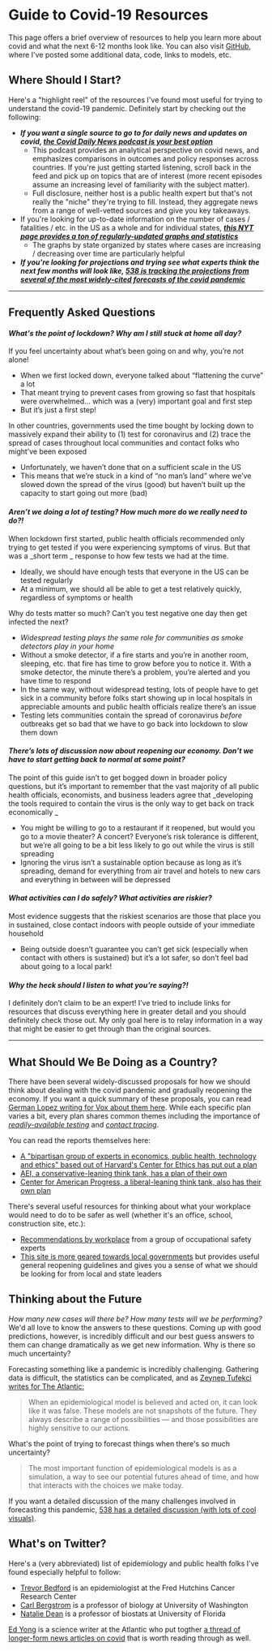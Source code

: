 # Guide to Covid-19 Resources

This page offers a brief overview of resources to help you learn more about covid and what the next 6-12 months look like. You can also visit [GitHub](https://github.com/mackaytc/covid-resources), where I've posted some additional data, code, links to models, etc. 

## Where Should I Start? 

Here's a "highlight reel" of the resources I've found most useful for trying to understand the covid-19 pandemic. Definitely start by checking out the following:
 * ___If you want a single source to go to for daily news and updates on covid,  [the Covid Daily News podcast is your best option](https://omny.fm/shows/the-coronavirus-daily-podcast-the-most-important-n)___
    *  This podcast provides an analytical perspective on covid news, and emphasizes comparisons in outcomes and policy responses across countries. If you're just getting started listening, scroll back in the feed and pick up on topics that are of interest (more recent episodes assume an increasing level of familiarity with the subject matter).
    * Full disclosure, neither host is a public health expert but that's not really the "niche" they're trying to fill. Instead, they aggregate news from a range of well-vetted sources and give you key takeaways.
 * If you're looking for up-to-date information on the number of cases / fatalities / etc. in the US as a whole and for individual states, ___[this NYT page provides a ton of regularly-updated graphs and statistics](https://www.nytimes.com/interactive/2020/us/coronavirus-us-cases.html)___
    * The graphs by state organized by states where cases are increasing / decreasing over time are particularly helpful
 * ___If you're looking for projections and trying see what experts think the next few months will look like, [538 is tracking the projections from several of the most widely-cited forecasts of the covid pandemic](https://projects.fivethirtyeight.com/covid-forecasts)___

___

##  Frequently Asked Questions

#### _What's the point of lockdown? Why am I still stuck at home all day?_

If you feel uncertainty about what’s been going on and why, you’re not alone!
 * When we first locked down, everyone talked about “flattening the curve” a lot
 * That meant trying to prevent cases from growing so fast that hospitals were overwhelmed... which was a (very) important goal and first step
 * But it’s just a first step!

In other countries, governments used the time bought by locking down to massively expand their ability to (1) test for coronavirus and (2) trace the spread of cases throughout local communities and contact folks who might’ve been exposed
 * Unfortunately, we haven’t done that on a sufficient scale in the US 
 * This means that we’re stuck in a kind of “no man’s land” where we’ve slowed down the spread of the virus (good) but haven’t built up the capacity to start going out more (bad)

####  _Aren’t we doing a lot of testing? How much more do we really need to do?!_

When lockdown first started, public health officials recommended only trying to get tested if you were experiencing symptoms of virus. But that was a _short term _ response to how few tests we had at the time. 
 
 * Ideally, we should have enough tests that everyone in the US can be tested regularly
 * At a minimum, we should all be able to get a test relatively quickly, regardless of symptoms or health
 
 Why do tests matter so much? Can’t you test negative one day then get infected the next? 
 * _Widespread testing plays the same role for communities as smoke detectors play in your home_
 * Without a smoke detector, if a fire starts and you’re in another room, sleeping, etc. that fire has time to grow before you to notice it. With a smoke detector, the minute there’s a problem, you’re alerted and you have time to respond
 * In the same way, without widespread testing, lots of people have to get sick in a community before folks start showing up in local hospitals in appreciable amounts and public health officials realize there’s an issue
 * Testing lets communities contain the spread of coronavirus _before_ outbreaks get so bad that we have to go back into lockdown to slow them down

#### _There’s lots of discussion now about reopening our economy. Don’t we have to start getting back to normal at some point?_

The point of this guide isn’t to get bogged down in broader policy questions, but it’s important to remember that the vast majority of all public health officials, economists, and business leaders agree that _developing the tools required to contain the virus is the only way to get back on track economically _
 * You might be willing to go to a restaurant if it reopened, but would you go to a movie theater? A concert? Everyone’s risk tolerance is different, but we’re all going to be a bit less likely to go out while the virus is still spreading
 * Ignoring the virus isn’t a sustainable option because as long as it’s spreading, demand for everything from air travel and hotels to new cars and everything in between will be depressed

#### _What activities can I do safely? What activities are riskier?_

Most evidence suggests that the riskiest scenarios are those that place you in sustained, close contact indoors with people outside of your immediate household
* Being outside doesn’t guarantee you can’t get sick (especially when contact with others is sustained) but it’s a lot safer, so don’t feel bad about going to a local park!

#### _Why the heck should I listen to what you’re saying?!_

I definitely don’t claim to be an expert! I’ve tried to include links for resources that discuss everything here in greater detail and you should definitely check those out. My only goal here is to relay information in a way that might be easier to get through than the original sources. 

___

## What Should We Be Doing as a Country?

There have been several widely-discussed proposals for how we should think about dealing with the covid pandemic and gradually reopening the economy. If you want a quick summary of these proposals, you can read [German Lopez writing for Vox about them here](https://www.vox.com/2020/4/14/21218074/coronavirus-plans-social-distancing-end-reopen-economy). While each specific plan varies a bit, every plan shares common themes including the importance of [_readily-available testing_](https://www.heart.org/en/news/2020/04/02/covid-19-science-why-testing-is-so-important) and [_contact tracing_](https://www.vox.com/2020/5/4/21242825/coronavirus-covid-19-contact-tracing-jobs-apps).

You can read the reports themselves here:
 * [A "bipartisan group of experts in economics, public health, technology and ethics" based out of Harvard's Center for Ethics has put out a plan](https://ethics.harvard.edu/covid-19-response)
 * [AEI, a conservative-leaning think tank, has a plan of their own](https://www.aei.org/research-products/report/national-coronavirus-response-a-road-map-to-reopening/)
 * [Center for American Progress, a liberal-leaning think tank, also has their own plan](https://www.americanprogress.org/issues/healthcare/news/2020/04/03/482613/national-state-plan-end-coronavirus-crisis/)
 
There's several useful resources for thinking about what your workplace would need to do to be safer as well (whether it's an office, school, construction site, etc.):
 * [Recommendations by workplace](https://www.backtoworksafely.org) from a group of occupational safety experts
 * [This site is more geared towards local governments](https://covidlocal.org) but provides useful general reopening guidelines and gives you a sense of what we should be looking for from local and state leaders 

## Thinking about the Future

_How many new cases will there be? How many tests will we be performing?_ We'd all love to know the answers to these questions. Coming up with good predictions, however, is incredibly difficult and our best guess answers to them can change dramatically as we get new information. Why is there so much uncertainty?

Forecasting something like a pandemic is incredibly challenging. Gathering data is difficult, the statistics can be complicated, and as [Zeynep Tufekci writes for The Atlantic:](https://www.theatlantic.com/technology/archive/2020/04/coronavirus-models-arent-supposed-be-right/609271/)

> When an epidemiological model is believed and acted on, it can look like it was false. These models are not snapshots of the future. They always describe a range of possibilities — and those possibilities are highly sensitive to our actions. 

What's the point of trying to forecast things when there's so much uncertainty?

> The most important function of epidemiological models is as a simulation, a way to see our potential futures ahead of time, and how that interacts with the choices we make today. 

If you want a detailed discussion of the many challenges involved in forecasting this pandemic, [538 has a detailed discussion (with lots of cool visuals)](https://fivethirtyeight.com/features/why-its-so-freaking-hard-to-make-a-good-covid-19-model/). 

## What's on Twitter?

Here's a (very abbreviated) list of epidemiology and public health folks I've found especially helpful to follow:
 * [Trevor Bedford](https://twitter.com/trvrb) is an epidemiologist at the Fred Hutchins Cancer Research Center
 * [Carl Bergstrom](https://twitter.com/CT_Bergstrom) is a professor of biology at University of Washington
 * [Natalie Dean](https://twitter.com/nataliexdean) is a professor of biostats at University of Florida
 
[Ed Yong](https://twitter.com/edyong209) is a science writer at the Atlantic who put togther [a thread of longer-form news articles on covid](https://twitter.com/edyong209/status/1256303440243933184?s=21) that is worth reading through as well.




